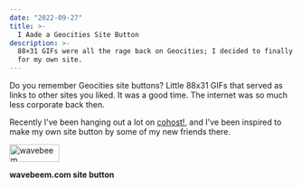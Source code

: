```yaml
---
date: "2022-09-27"
title: >-
  I Aade a Geocities Site Button
description: >-
  88×31 GIFs were all the rage back on Geocities; I decided to finally make one
  for my own site.
---
```


Do you remember Geocities site buttons? Little 88x31 GIFs that served as links
to other sites you liked. It was a good time. The internet was so much less
corporate back then.

Recently I've been hanging out a lot on [cohost!](https://cohost.org/wavebeem),
and I've been inspired to make my own site button by some of my new friends
there.

<img
  src="button.webp"
  title="wavebeem"
  alt="wavebeem"
  width="88"
  height="31"
  class="pixelated"
/>

**wavebeem.com site button**
